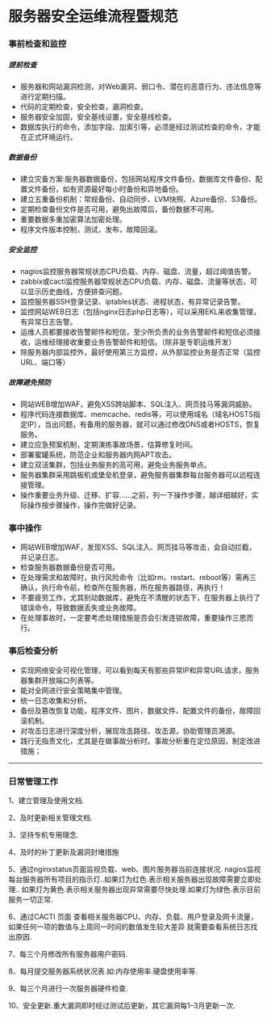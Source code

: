 # 服务器安全运维流程暨规范


### 事前检查和监控
##### 提前检查
- 服务器和网站漏洞检测，对Web漏洞、弱口令、潜在的恶意行为、违法信息等进行定期扫描。
- 代码的定期检查，安全检查，漏洞检查。
- 服务器安全加固，安全基线设置，安全基线检查。
- 数据库执行的命令，添加字段、加索引等，必须是经过测试检查的命令，才能在正式环境运行。

##### 数据备份
- 建立灾备方案:服务器数据备份，包括网站程序文件备份，数据库文件备份、配置文件备份，如有资源最好每小时备份和异地备份。
- 建立五重备份机制：常规备份、自动同步、LVM快照、Azure备份、S3备份。
- 定期检查备份文件是否可用，避免出故障后，备份数据不可用。
- 重要数据多重加密算法加密处理。
- 程序文件版本控制，测试，发布，故障回滚。

##### 安全监控
- nagios监控服务器常规状态CPU负载、内存、磁盘、流量，超过阈值告警。
- zabbix或cacti监控服务器常规状态CPU负载、内存、磁盘、流量等状态，可以显示历史曲线，方便排查问题。
- 监控服务器SSH登录记录、iptables状态、进程状态，有异常记录告警。
- 监控网站WEB日志（包括nginx日志php日志等），可以采用EKL来收集管理，有异常日志告警。
- 运维人员都要接收告警邮件和短信，至少所负责的业务告警邮件和短信必须接收，运维经理接收重要业务告警邮件和短信。（除非是专职运维开发）
- 除服务器内部监控外，最好使用第三方监控，从外部监控业务是否正常（监控URL、端口等）

##### 故障避免预防
- 网站WEB增加WAF，避免XSS跨站脚本、SQL注入、网页挂马等漏洞威胁。
- 程序代码连接数据库、memcache、redis等，可以使用域名（域名HOSTS指定IP），当出问题，有备用的服务器，就可以通过修改DNS或者HOSTS，恢复服务。
- 建立应急预案机制，定期演练事故场景，估算修复时间。
- 部署蜜罐系统，防范企业和服务器内网APT攻击。
- 建立双活集群，包括业务服务的高可用，避免业务服务单点。
- 服务器集群采用跳板机或堡垒机登录，避免服务器集群每台服务器可以远程连接管理。
- 操作重要业务升级、迁移、扩容……之前，列一下操作步骤，越详细越好，实际操作按步骤操作，操作完做好记录。



### 事中操作
- 网站WEB增加WAF，发现XSS、SQL注入、网页挂马等攻击，会自动拦截，并记录日志。
- 检查服务器数据备份是否可用。
- 在处理需求和故障时，执行风险命令（比如rm、restart、reboot等）需再三确认，执行命令前，检查所在服务器，所在服务器路径，再执行！
- 不要疲劳工作，尤其别动数据库，避免在不清醒的状态下，在服务器上执行了错误命令，导致数据丢失或业务故障。
- 在处理事故时，一定要考虑处理措施是否会引发连锁故障，重要操作三思而行。


### 事后检查分析
- 实现网络安全可视化管理，可以看到每天有那些异常IP和异常URL请求，服务器集群开放端口列表等。
- 能对全网进行安全策略集中管理。
- 统一日志收集和分析。
- 备份及篡改恢复功能，程序文件、图片、数据文件、配置文件的备份，故障回滚机制。
- 对攻击日志进行深度分析，展现攻击路径、攻击源，协助管理员溯源。
- 践行无指责文化，尤其是在做事故分析时。事故分析重在定位原因，制定改进措施；


----------


### 日常管理工作
1、建立管理及使用文档.

2、及时更新相关管理文档.

3、坚持专机专用理念.

4、及时的补丁更新及漏洞封堵措施


5、通过nginxstatus页面监视负载、web、图片服务器当前连接状况. nagios监视每台服务器所有项目的指示灯..如果灯为红色.表示相关服务器出现故障需要立即处理.. 如果灯为黄色.表示相关服务器出现异常需要尽快处理.如果灯为绿色.表示目前服务一切正常.

6、通过CACTI 页面 查看相关服务器CPU、内存、负载、用户登录及网卡流量，如果任何一项的数值与上周同一时间的数值发生较大差异 就需要查看系统日志找出原因.

7、每三个月修改所有服务器用户密码.

8、每月提交服务器系统状况表.如:内存使用率.硬盘使用率等.

9、每三个月进行一次服务器硬件检查.

10、安全更新.重大漏洞即时经过测试后更新，其它漏洞每1–3月更新一次.
